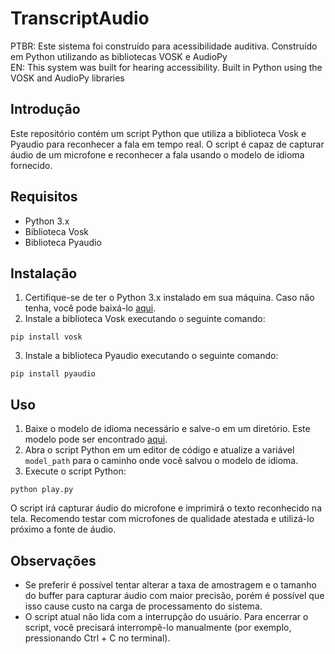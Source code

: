 # TranscriptAudio
PTBR: Este sistema foi construído para acessibilidade auditiva. Construído em Python utilizando as bibliotecas VOSK e AudioPy<BR>
EN: This system was built for hearing accessibility. Built in Python using the VOSK and AudioPy libraries

<h2>Introdução</h2>

<p>Este repositório contém um script Python que utiliza a biblioteca Vosk e Pyaudio para reconhecer a fala em tempo real. O script é capaz de capturar áudio de um microfone e reconhecer a fala usando o modelo de idioma fornecido.</p>

<h2>Requisitos</h2>

<ul>
  <li>Python 3.x</li>
  <li>Biblioteca Vosk</li>
  <li>Biblioteca Pyaudio</li>
</ul>

<h2>Instalação</h2>

<ol>
  <li>Certifique-se de ter o Python 3.x instalado em sua máquina. Caso não tenha, você pode baixá-lo <a href="https://www.python.org/downloads/">aqui</a>.</li>
  <li>Instale a biblioteca Vosk executando o seguinte comando:</li>
</ol>

<pre><code>pip install vosk</code></pre>

<ol start="3">
  <li>Instale a biblioteca Pyaudio executando o seguinte comando:</li>
</ol>

<pre><code>pip install pyaudio</code></pre>

<h2>Uso</h2>

<ol>
  <li>Baixe o modelo de idioma necessário e salve-o em um diretório. Este modelo pode ser encontrado <a href="https://alphacephei.com/vosk/models">aqui</a>.</li>
  <li>Abra o script Python em um editor de código e atualize a variável <code>model_path</code> para o caminho onde você salvou o modelo de idioma.</li>
  <li>Execute o script Python:</li>
</ol>

<pre><code>python play.py</code></pre>

<p>O script irá capturar áudio do microfone e imprimirá o texto reconhecido na tela. Recomendo testar com microfones de qualidade atestada e utilizá-lo próximo a fonte de áudio.</p>

<h2>Observações</h2>

<ul>
  <li>Se preferir é possível tentar alterar a taxa de amostragem e o tamanho do buffer para capturar áudio com maior precisão, porém é possível que isso cause custo na carga de processamento do sistema.</li>
  <li>O script atual não lida com a interrupção do usuário. Para encerrar o script, você precisará interrompê-lo manualmente (por exemplo, pressionando Ctrl + C no terminal).</li>
</ul>
